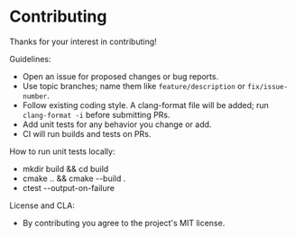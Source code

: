 # Contributing

Thanks for your interest in contributing!

Guidelines:
- Open an issue for proposed changes or bug reports.
- Use topic branches; name them like `feature/description` or `fix/issue-number`.
- Follow existing coding style. A clang-format file will be added; run `clang-format -i` before submitting PRs.
- Add unit tests for any behavior you change or add.
- CI will run builds and tests on PRs.

How to run unit tests locally:
- mkdir build && cd build
- cmake .. && cmake --build .
- ctest --output-on-failure

License and CLA:
- By contributing you agree to the project's MIT license.
